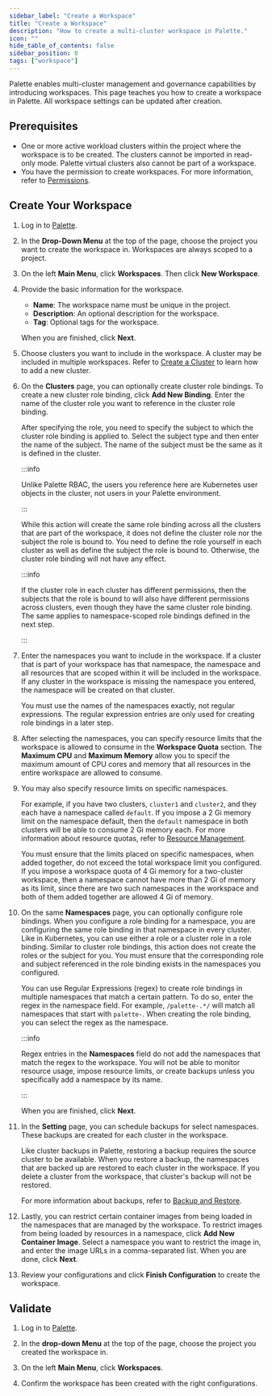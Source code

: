 ```yaml
---
sidebar_label: "Create a Workspace"
title: "Create a Workspace"
description: "How to create a multi-cluster workspace in Palette."
icon: ""
hide_table_of_contents: false
sidebar_position: 0
tags: ["workspace"]
---
```


Palette enables multi-cluster management and governance capabilities by introducing workspaces. This page teaches you
how to create a workspace in Palette. All workspace settings can be updated after creation.

## Prerequisites

- One or more active workload clusters within the project where the workspace is to be created. The clusters cannot be
  imported in read-only mode. Palette virtual clusters also cannot be part of a workspace.
- You have the permission to create workspaces. For more information, refer to
  [Permissions](../user-management/palette-rbac/permissions.md).

## Create Your Workspace

1. Log in to [Palette](https://console.spectrocloud.com).

2. In the **Drop-Down Menu** at the top of the page, choose the project you want to create the workspace in. Workspaces
   are always scoped to a project.

3. On the left **Main Menu**, click **Workspaces**. Then click **New Workspace**.

4. Provide the basic information for the workspace.

   - **Name**: The workspace name must be unique in the project.
   - **Description**: An optional description for the workspace.
   - **Tag**: Optional tags for the workspace.

   When you are finished, click **Next**.

5. Choose clusters you want to include in the workspace. A cluster may be included in multiple workspaces. Refer to
   [Create a Cluster](../clusters/clusters.md) to learn how to add a new cluster.

6. On the **Clusters** page, you can optionally create cluster role bindings. To create a new cluster role binding,
   click **Add New Binding**. Enter the name of the cluster role you want to reference in the cluster role binding.

   After specifying the role, you need to specify the subject to which the cluster role binding is applied to. Select
   the subject type and then enter the name of the subject. The name of the subject must be the same as it is defined in
   the cluster.

   :::info

   Unlike Palette RBAC, the users you reference here are Kubernetes user objects in the cluster, not users in your
   Palette environment.

   :::

   While this action will create the same role binding across all the clusters that are part of the workspace, it does
   not define the cluster role nor the subject the role is bound to. You need to define the role yourself in each
   cluster as well as define the subject the role is bound to. Otherwise, the cluster role binding will not have any
   effect.

   :::info

   If the cluster role in each cluster has different permissions, then the subjects that the role is bound to will also
   have different permissions across clusters, even though they have the same cluster role binding. The same applies to
   namespace-scoped role bindings defined in the next step.

   :::

7. Enter the namespaces you want to include in the workspace. If a cluster that is part of your workspace has that
   namespace, the namespace and all resources that are scoped within it will be included in the workspace. If any
   cluster in the workspace is missing the namespace you entered, the namespace will be created on that cluster.

   You must use the names of the namespaces exactly, not regular expressions. The regular expression entries are only
   used for creating role bindings in a later step.

8. After selecting the namespaces, you can specify resource limits that the workspace is allowed to consume in the
   **Workspace Quota** section. The **Maximum CPU** and **Maximum Memory** allow you to specif the maximum amount of CPU
   cores and memory that all resources in the entire workspace are allowed to consume.

9. You may also specify resource limits on specific namespaces.

   For example, if you have two clusters, `cluster1` and `cluster2`, and they each have a namespace called `default`. If
   you impose a 2 Gi memory limit on the namespace default, then the `default` namespace in both clusters will be able
   to consume 2 Gi memory each. For more information about resource quotas, refer to
   [Resource Management](./workspace-mgmt/resource-mgmt.md).

   You must ensure that the limits placed on specific namespaces, when added together, do not exceed the total workspace
   limit you configured. If you impose a workspace quota of 4 Gi memory for a two-cluster workspace, then a namespace
   cannot have more than 2 Gi of memory as its limit, since there are two such namespaces in the workspace and both of
   them added together are allowed 4 Gi of memory.

10. On the same **Namespaces** page, you can optionally configure role bindings. When you configure a role binding for a
    namespace, you are configuring the same role binding in that namespace in every cluster. Like in Kubernetes, you can
    use either a role or a cluster role in a role binding. Similar to cluster role bindings, this action does not create
    the roles or the subject for you. You must ensure that the corresponding role and subject referenced in the role
    binding exists in the namespaces you configured.

    You can use Regular Expressions (regex) to create role bindings in multiple namespaces that match a certain pattern.
    To do so, enter the regex in the namespace field. For example, `/palette-.*/` will match all namespaces that start
    with `palette-`. When creating the role binding, you can select the regex as the namespace.

    :::info

    Regex entries in the **Namespaces** field do not add the namespaces that match the regex to the workspace. You will
    not be able to monitor resource usage, impose resource limits, or create backups unless you specifically add a
    namespace by its name.

    :::

    When you are finished, click **Next**.

11. In the **Setting** page, you can schedule backups for select namespaces. These backups are created for each cluster
    in the workspace.

    Like cluster backups in Palette, restoring a backup requires the source cluster to be available. When you restore a
    backup, the namespaces that are backed up are restored to each cluster in the workspace. If you delete a cluster
    from the workspace, that cluster's backup will not be restored.

    For more information about backups, refer to
    [Backup and Restore](../clusters/cluster-management/backup-restore/backup-restore.md).

12. Lastly, you can restrict certain container images from being loaded in the namespaces that are managed by the
    workspace. To restrict images from being loaded by resources in a namespace, click **Add New Container Image**.
    Select a namespace you want to restrict the image in, and enter the image URLs in a comma-separated list. When you
    are done, click **Next**.

13. Review your configurations and click **Finish Configuration** to create the workspace.

## Validate

1. Log in to [Palette](https://console.spectrocloud.com).

2. In the **drop-down Menu** at the top of the page, choose the project you created the workspace in.

3. On the left **Main Menu**, click **Workspaces**.

4. Confirm the workspace has been created with the right configurations.
